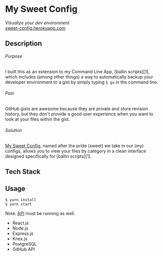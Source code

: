 # My Sweet Config

*Visualize your dev environment*
<br>
[sweet-config.herokuapp.com][2]

## Description

###### Purpose
I built this as an extension to my Command Line App, [ballin scripts][1], which includes (among other things) a way to automatically backup your developer environment to a gist by simply typing `$ gu` in the command line.

###### Pain
GitHub gists are awesome because they are private and store revision history, but they don't provide a good user experience when you want to look at your files within the gist.

###### Solution
[My Sweet Config][2], named after the pride (sweet) we take in our (my) configs, allows you to view your files by category in a clean interface designed specifically for [ballin scripts][1].

## Tech Stack
## Usage

```shell
$ yarn install
$ yarn start
```

Note: [API](https://github.com/JBallin/sweet-api) must be running as well.

* React.js
* Node.js
* Express.js
* Knex.js
* PostgreSQL
* GitHub API

[2]: https://sweet-config.herokuapp.com
